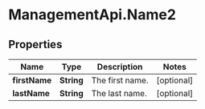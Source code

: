 # ManagementApi.Name2

## Properties

Name | Type | Description | Notes
------------ | ------------- | ------------- | -------------
**firstName** | **String** | The first name. | [optional] 
**lastName** | **String** | The last name. | [optional] 


